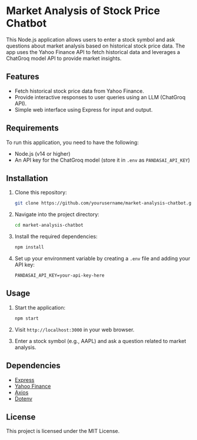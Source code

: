 
# Market Analysis of Stock Price Chatbot

This Node.js application allows users to enter a stock symbol and ask questions about market analysis based on historical stock price data. The app uses the Yahoo Finance API to fetch historical data and leverages a ChatGroq model API to provide market insights.

## Features

- Fetch historical stock price data from Yahoo Finance.
- Provide interactive responses to user queries using an LLM (ChatGroq API).
- Simple web interface using Express for input and output.

## Requirements

To run this application, you need to have the following:

- Node.js (v14 or higher)
- An API key for the ChatGroq model (store it in `.env` as `PANDASAI_API_KEY`)

## Installation

1. Clone this repository:
   ```bash
   git clone https://github.com/yourusername/market-analysis-chatbot.git
   ```

2. Navigate into the project directory:
   ```bash
   cd market-analysis-chatbot
   ```

3. Install the required dependencies:
   ```bash
   npm install
   ```

4. Set up your environment variable by creating a `.env` file and adding your API key:
   ```
   PANDASAI_API_KEY=your-api-key-here
   ```

## Usage

1. Start the application:
   ```bash
   npm start
   ```

2. Visit `http://localhost:3000` in your web browser.

3. Enter a stock symbol (e.g., AAPL) and ask a question related to market analysis.

## Dependencies

- [Express](https://expressjs.com/)
- [Yahoo Finance](https://www.npmjs.com/package/yahoo-finance)
- [Axios](https://www.npmjs.com/package/axios)
- [Dotenv](https://www.npmjs.com/package/dotenv)

## License

This project is licensed under the MIT License.
